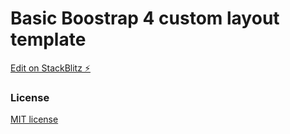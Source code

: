 # Basic Boostrap 4 custom layout template
[Edit on StackBlitz ⚡️](https://stackblitz.com/edit/js-v5rh6m)

### License
[MIT license](https://github.com/mimidotsuser/licenses/blob/master/mit-mimidots) 
